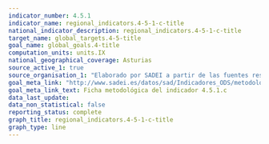 ```yaml
---
indicator_number: 4.5.1
indicator_name: regional_indicators.4-5-1-c-title
national_indicator_description: regional_indicators.4-5-1-c-title
target_name: global_targets.4-5-title
goal_name: global_goals.4-title
computation_units: units.IX
national_geographical_coverage: Asturias
source_active_1: true
source_organisation_1: "Elaborado por SADEI a partir de las fuentes reseñadas en las fichas metodológicas."
goal_meta_link: "http://www.sadei.es/datos/sad/Indicadores_ODS/metodologia/4.5.1.c.pdf"
goal_meta_link_text: Ficha metodológica del indicador 4.5.1.c
data_last_update:  
data_non_statistical: false
reporting_status: complete
graph_title: regional_indicators.4-5-1-c-title
graph_type: line
---
```


